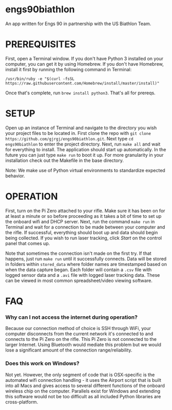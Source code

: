 # engs90biathlon
An app written for Engs 90 in partnership with the US Biathlon Team.

# PREREQUISITES
First, open a Terminal window. If you don't have Python 3 installed on your computer, you can get it by using Homebrew. If you don't have Homebrew, install it first by running the following command in Terminal:

`/usr/bin/ruby -e "$(curl -fsSL https://raw.githubusercontent.com/Homebrew/install/master/install)"`

Once that's complete, run `brew install python3`. That's all for prereqs.

# SETUP
Open up an instance of Terminal and navigate to the directory you wish your project files to be located in. First clone the repo with `git clone https://github.com/gjrgj/engs90biathlon.git`. Next type `cd engs90biathlon` to enter the project directory. Next, run `make all` and wait for everything to install. The application should start up automatically. In the future you can just type `make run` to boot it up. For more granularity in your installation check out the Makefile in the base directory.

Note: We make use of Python virtual environments to standardize expected behavior.

# OPERATION
First, turn on the Pi Zero attached to your rifle. Make sure it has been on for at least a minute or so before proceeding as it takes a bit of time to set up the onboard wifi and DHCP server. Next, run the command `make run` in Terminal and wait for a connection to be made between your computer and the rifle. If successful, everything should boot up and data should begin being collected. If you wish to run laser tracking, click *Start* on the control panel that comes up.

Note that sometimes the connection isn't made on the first try. If that happens, just run `make run` until it successfully connects. Data will be stored in folders within `stored_data` where folder names are timestamped based on when the data capture began. Each folder will contain a `.csv` file with logged sensor data and a `.avi` file with logged laser tracking data. These can be viewed in most common spreadsheet/video viewing software.

# FAQ
### Why can I not access the internet during operation?
Because our connection method of choice is SSH through WiFi, your computer disconnects from the current network it's connected to and connects to the Pi Zero on the rifle. This Pi Zero is not connected to the larger Internet. Using Bluetooth would mediate this problem but we would lose a significant amount of the connection range/reliability.

### Does this work on Windows?
Not yet. However, the only segment of code that is OSX-specific is the automated wifi connection handling - it uses the Airport script that is built into all Macs and gives access to several different functions of the onboard wireless chip on the computer. Parallels exist for Windows and extending this software would not be too difficult as all included Python libraries are cross-platform.
